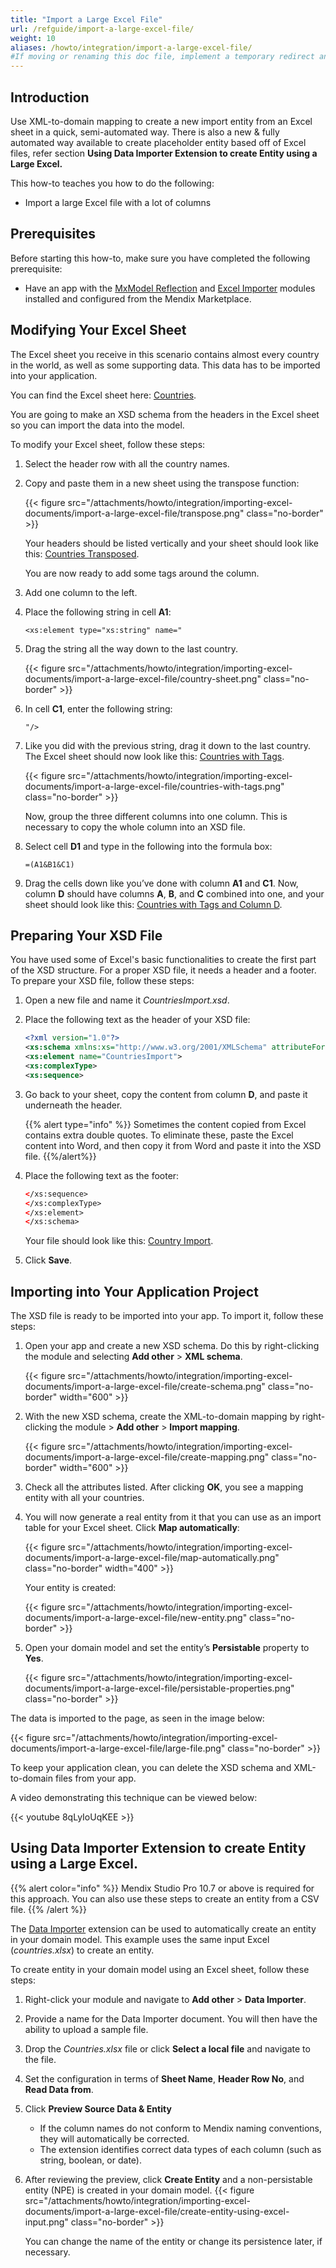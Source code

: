 ```yaml
---
title: "Import a Large Excel File"
url: /refguide/import-a-large-excel-file/
weight: 10
aliases: /howto/integration/import-a-large-excel-file/
#If moving or renaming this doc file, implement a temporary redirect and let the respective team know they should update the URL in the product. See Mapping to Products for more details. 
---
```


## Introduction

Use XML-to-domain mapping to create a new import entity from an Excel sheet in a quick, semi-automated way. There is also a new & fully automated way available to create placeholder entity based off of Excel files, refer section **Using Data Importer Extension to create Entity using a Large Excel.**

This how-to teaches you how to do the following:

* Import a large Excel file with a lot of columns

## Prerequisites

Before starting this how-to, make sure you have completed the following prerequisite:

* Have an app with the [MxModel Reflection](/appstore/modules/model-reflection/) and [Excel Importer](/appstore/modules/excel-importer/) modules installed and configured from the Mendix Marketplace.

## Modifying Your Excel Sheet

The Excel sheet you receive in this scenario contains almost every country in the world, as well as some supporting data. This data has to be imported into your application.

You can find the Excel sheet here: [Countries](/attachments/howto/integration/importing-excel-documents/import-a-large-excel-file/Countries.xlsx).

You are going to make an XSD schema from the headers in the Excel sheet so you can import the data into the model.

To modify your Excel sheet, follow these steps:

1. Select the header row with all the country names.
2. Copy and paste them in a new sheet using the transpose function:

    {{< figure src="/attachments/howto/integration/importing-excel-documents/import-a-large-excel-file/transpose.png" class="no-border" >}}

    Your headers should be listed vertically and your sheet should look like this: [Countries Transposed](/attachments/howto/integration/importing-excel-documents/import-a-large-excel-file/CountriesTransposed.xlsx).

    You are now ready to add some tags around the column.

3. Add one column to the left.
4. Place the following string in cell **A1**:

    ```text
    <xs:element type="xs:string" name="
    ```

5. Drag the string all the way down to the last country.

    {{< figure src="/attachments/howto/integration/importing-excel-documents/import-a-large-excel-file/country-sheet.png" class="no-border" >}}

6. In cell **C1**, enter the following string:

    ```text
    "/>
    ```

7. Like you did with the previous string, drag it down to the last country. The Excel sheet should now look like this: [Countries with Tags](/attachments/howto/integration/importing-excel-documents/import-a-large-excel-file/CountriesWithTags.xlsx).

    {{< figure src="/attachments/howto/integration/importing-excel-documents/import-a-large-excel-file/countries-with-tags.png" class="no-border" >}}

    Now, group the three different columns into one column. This is necessary to copy the whole column into an XSD file.

8. Select cell **D1** and type in the following into the formula box: 

    ```text
    =(A1&B1&C1)
    ```

9. Drag the cells down like you’ve done with column **A1** and **C1**. Now, column **D** should have columns **A**, **B**, and **C** combined into one, and your sheet should look like this: [Countries with Tags and Column D](/attachments/howto/integration/importing-excel-documents/import-a-large-excel-file/CountriesWithTagsAndColumnD.xlsx).

## Preparing Your XSD File

You have used some of Excel's basic functionalities to create the first part of the XSD structure. For a proper XSD file, it needs a header and a footer. To prepare your XSD file, follow these steps:

1. Open a new file and name it *CountriesImport.xsd*.
2. Place the following text as the header of your XSD file:

    ```xsd
    <?xml version="1.0"?>
    <xs:schema xmlns:xs="http://www.w3.org/2001/XMLSchema" attributeFormDefault="unqualified" elementFormDefault="qualified">
    <xs:element name="CountriesImport">
    <xs:complexType>
    <xs:sequence>
    ```

3. Go back to your sheet, copy the content from column **D**, and paste it underneath the header.  

   {{% alert type="info" %}} Sometimes the content copied from Excel contains extra double quotes. To eliminate these, paste the Excel content into Word, and then copy it from Word and paste it into the XSD file. {{%/alert%}}

4. Place the following text as the footer:

    ```xsd
    </xs:sequence>
    </xs:complexType>
    </xs:element>
    </xs:schema>
    ```

    Your file should look like this: [Country Import](/attachments/howto/integration/importing-excel-documents/import-a-large-excel-file/CountryImport.xsd).

5. Click **Save**.

## Importing into Your Application Project

The XSD file is ready to be imported into your app. To import it, follow these steps:

1. Open your app and create a new XSD schema. Do this by right-clicking the module and selecting **Add other** > **XML schema**.

    {{< figure src="/attachments/howto/integration/importing-excel-documents/import-a-large-excel-file/create-schema.png" class="no-border" width="600" >}}

2. With the new XSD schema, create the XML-to-domain mapping by right-clicking the module > **Add other** > **Import mapping**.

    {{< figure src="/attachments/howto/integration/importing-excel-documents/import-a-large-excel-file/create-mapping.png" class="no-border" width="600" >}}

3. Check all the attributes listed. After clicking **OK**, you see a mapping entity with all your countries.

4. You will now generate a real entity from it that you can use as an import table for your Excel sheet. Click **Map automatically**:

    {{< figure src="/attachments/howto/integration/importing-excel-documents/import-a-large-excel-file/map-automatically.png" class="no-border" width="400" >}}

    Your entity is created:

    {{< figure src="/attachments/howto/integration/importing-excel-documents/import-a-large-excel-file/new-entity.png" class="no-border" >}}

5. Open your domain model and set the entity’s **Persistable** property to **Yes**. 

    {{< figure src="/attachments/howto/integration/importing-excel-documents/import-a-large-excel-file/persistable-properties.png" class="no-border" >}}

The data is imported to the page, as seen in the image below:  

{{< figure src="/attachments/howto/integration/importing-excel-documents/import-a-large-excel-file/large-file.png" class="no-border" >}}

To keep your application clean, you can delete the XSD schema and XML-to-domain files from your app.

A video demonstrating this technique can be viewed below:  

{{< youtube 8qLyIoUqKEE >}}

## Using Data Importer Extension to create Entity using a Large Excel.

{{% alert color="info" %}}
Mendix Studio Pro 10.7 or above is required for this approach. You can also use these steps to create an entity from a CSV file.
{{% /alert %}}

The [Data Importer](/appstore/modules/data-importer/) extension can be used to automatically create an entity in your domain model. This example uses the same input Excel (*countries.xlsx*) to create an entity. 

To create entity in your domain model using an Excel sheet, follow these steps:

1. Right-click your module and navigate to **Add other** > **Data Importer**.
2. Provide a name for the Data Importer document. You will then have the ability to upload a sample file.
3. Drop the *Countries.xlsx* file or click **Select a local file** and navigate to the file.
4. Set the configuration in terms of **Sheet Name**, **Header Row No**, and **Read Data from**.
5. Click **Preview Source Data & Entity**
   * If the column names do not conform to Mendix naming conventions, they will automatically be corrected.    
   * The extension identifies correct data types of each column (such as string, boolean, or date).
6. After reviewing the preview, click **Create Entity** and a non-persistable entity (NPE) is created in your domain model.
   {{< figure src="/attachments/howto/integration/importing-excel-documents/import-a-large-excel-file/create-entity-using-excel-input.png" class="no-border" >}}

    You can change the name of the entity or change its persistence later, if necessary.
